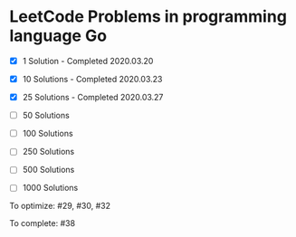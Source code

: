 # LeetCode Problems in programming language Go

- [x] 1 Solution - Completed 2020.03.20
- [x] 10 Solutions - Completed 2020.03.23
- [x] 25 Solutions - Completed 2020.03.27
- [ ] 50 Solutions
- [ ] 100 Solutions
- [ ] 250 Solutions
- [ ] 500 Solutions
- [ ] 1000 Solutions


To optimize: #29, #30, #32

To complete: #38
